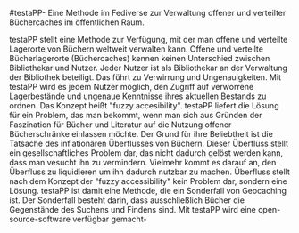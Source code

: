 #testaPP- Eine Methode im Fediverse zur Verwaltung offener und verteilter Büchercaches im öffentlichen Raum. 

testaPP stellt eine Methode zur Verfügung, mit der man offene und verteilte Lagerorte von Büchern weltweit verwalten kann. Offene und verteilte Bücherlagerorte (Büchercaches) kennen keinen Unterschied zwischen Bibliothekar und Nutzer. Jeder Nutzer ist als Bibliothekar an der Verwaltung der Bibliothek beteiligt. Das führt zu Verwirrung und Ungenauigkeiten. Mit testaPP wird es jedem Nutzer möglich, den Zugriff auf verworrene Lagerbestände und ungenaue Kenntnisse ihres aktuellen Bestands zu ordnen. Das Konzept heißt "fuzzy accesibility".
testaPP liefert die Lösung für ein Problem, das man bekommt, wenn man sich aus Gründen der Faszination für Bücher und Literatur auf die Nutzung offener Bücherschränke einlassen möchte. Der Grund für ihre Beliebtheit ist die Tatsache des inflationären Überflusses von Büchern.
Dieser Überfluss stellt ein gesellschaftliches Problem dar, das nicht dadurch gelöst werden kann, dass man vesucht ihn zu vermindern. Vielmehr kommt es darauf an, den Überfluss zu liquidieren um ihn dadurch nutzbar zu machen. Überfluss stellt nach dem Konzept der "fuzzy accessibility" kein Problem dar, sondern eine Lösung.
testaPP ist damit eine Methode, die ein Sonderfall von Geocaching ist. Der Sonderfall besteht darin, dass ausschließlich Bücher die Gegenstände des Suchens und Findens sind.
Mit testaPP wird eine open-source-software verfügbar gemacht-
